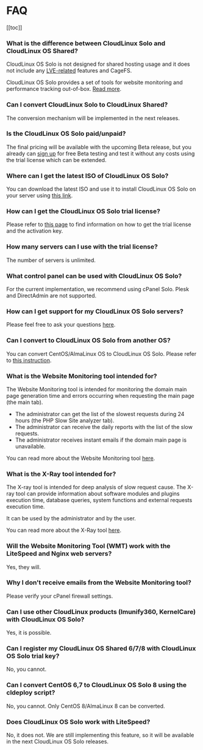 
# FAQ

[[toc]]

### What is the difference between CloudLinux Solo and CloudLinux OS Shared?

CloudLinux OS Solo is not designed for shared hosting usage and it does not include any [LVE-related](https://docs.cloudlinux.com/lve_manager/) features and CageFS. 

CloudLinux OS Solo provides a set of tools for website monitoring and performance tracking out-of-box. [Read more](/manager/).

### Can I convert CloudLinux Solo to CloudLinux Shared?

The conversion mechanism will be implemented in the next releases.

### Is the CloudLinux OS Solo paid/unpaid?

The final pricing will be available with the upcoming Beta release, but you already can [sign up](https://lp.cloudlinux.com/cloudlinux-os-solo) for free Beta testing and test it without any costs using the trial license which can be extended.

### Where can I get the latest ISO of CloudLinux OS Solo?

You can download the latest ISO and use it to install CloudLinux OS Solo on your server using [this link](https://repo.cloudlinux.com/cloudlinux/8.3_solo_beta-netinstall/iso/x86_64/).

### How can I get the CloudLinux OS Solo trial license?

Please refer to [this page](https://lp.cloudlinux.com/cloudlinux-os-solo) to find information on how to get the trial license and the activation key.

### How many servers can I use with the trial license?

The number of servers is unlimited.

### What control panel can be used with CloudLinux OS Solo?

For the current implementation, we recommend using cPanel Solo. Plesk and DirectAdmin are not supported.

### How can I get support for my CloudLinux OS Solo servers?

Please feel free to ask your questions [here](https://cloudlinux.zendesk.com/hc/en-us/).

### Can I convert to CloudLinux OS Solo from another OS?

You can convert CentOS/AlmaLinux OS to CloudLinux OS Solo. Please refer to [this instruction](/installation/#converting-existing-servers).

### What is the Website Monitoring tool intended for?

The Website Monitoring tool is intended for monitoring the domain main page generation time and errors occurring when requesting the main page (the main tab).

* The administrator can get the list of the slowest requests during 24 hours (the PHP Slow Site analyzer tab).
* The administrator can receive the daily reports with the list of the slow requests.
* The administrator receives instant emails if the domain main page is unavailable.

You can read more about the Website Monitoring tool [here](/manager/#website-monitoring-tool).

### What is the X-Ray tool intended for?

The X-ray tool is intended for deep analysis of slow request cause. The X-ray tool can provide information about software modules and plugins execution time, database queries, system functions and external requests execution time.

It can be used by the administrator and by the user.

You can read more about the X-Ray tool [here](/manager/#x-ray).

### Will the Website Monitoring Tool (WMT) work with the LiteSpeed and Nginx web servers?

Yes, they will.

### Why I don't receive emails from the Website Monitoring tool?

Please verify your cPanel firewall settings.

### Can I use other CloudLinux products (Imunify360, KernelCare) with CloudLinux OS Solo?

Yes, it is possible.

### Can I register my CloudLinux OS Shared 6/7/8 with CloudLinux OS Solo trial key?

No, you cannot.

### Can I convert CentOS 6,7 to CloudLinux OS Solo 8 using the cldeploy script?

No, you cannot. Only CentOS 8/AlmaLinux 8 can be converted.

### Does CloudLinux OS Solo work with LiteSpeed?

No, it does not. We are still implementing this feature, so it will be available in the next CloudLinux OS Solo releases.
